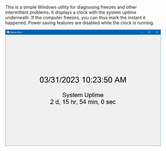 This is a simple Windows utility for diagnosing freezes and other intermittent problems. It displays a clock with the system uptime underneath. If the computer freezes, you can thus mark the instant it happened. Power saving features are disabled while the clock is running.

![Screenshot of the Uptime Clock window](uclock.png)
